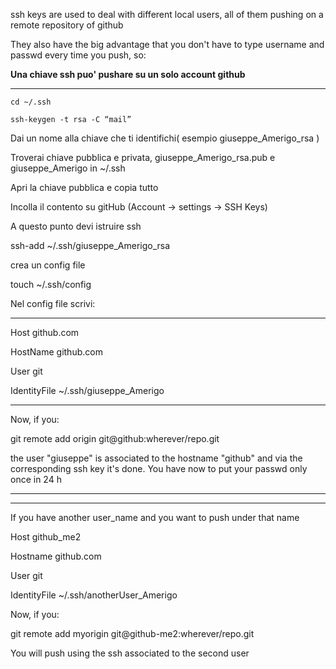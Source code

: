 ssh keys are used to deal with different local users, all of them pushing on a remote repository of github

They also have the big advantage that you don't have to type username and passwd every time you push, so:

**Una chiave ssh puo' pushare su un solo account github**

******************************************************************
`cd ~/.ssh`

`ssh-keygen -t rsa -C “mail”`

Dai un nome alla chiave che ti identifichi( esempio giuseppe_Amerigo_rsa )

Troverai chiave pubblica e privata, giuseppe_Amerigo_rsa.pub e giuseppe_Amerigo in ~/.ssh

Apri la chiave pubblica e copia tutto

Incolla il contento su gitHub (Account -> settings -> SSH Keys)

A questo punto devi istruire ssh

ssh-add ~/.ssh/giuseppe_Amerigo_rsa

crea un config file

touch ~/.ssh/config

Nel config file scrivi:
*****************************************************
Host github.com

HostName github.com

User git

IdentityFile ~/.ssh/giuseppe_Amerigo
****************************************************
Now, if you:

git remote add origin git@github:wherever/repo.git

the user "giuseppe" is associated to the hostname "github" and via the corresponding ssh key it's done. You have now to put your passwd only once in 24 h

******************************************************
******************************************************

If you have another user_name and you want to push under that name

Host github_me2

Hostname github.com

User git

IdentityFile ~/.ssh/anotherUser_Amerigo


Now, if you:

git remote add myorigin git@github-me2:wherever/repo.git

You will push using the ssh associated to the second user
